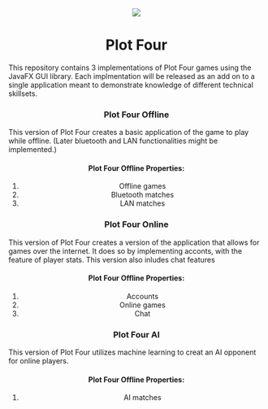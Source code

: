 <div align="center">
  <img src="https://github.com/capitancuro/Plot_Four/blob/31cdebcc09b402a8be9cbc4b702ce4d3b5581792/src/assets/Plot_Four_Icon.png" />
</div>
<h1 align="center">Plot Four</h1>
<p>This repository contains 3 implementations of Plot Four games using the JavaFX GUI library. Each implmentation will be released as an add on to a single application meant to demonstrate knowledge of different technical skillsets.</p>
<h3 align="center">Plot Four Offline</h3>
<p>This version of Plot Four creates a basic application of the game to play while offline. (Later bluetooth and LAN functionalities might be implemented.)</p>
<h4 align="center">Plot Four Offline Properties:</h4>
<ol align="center"> 
  <li>Offline games</li>
  <li>Bluetooth matches</li>
  <li>LAN matches</li>
</ol>
<h3 align="center">Plot Four Online</h3>
<p>This version of Plot Four creates a version of the application that allows for games over the internet. It does so by implementing acconts, with the feature of player stats. This version also inludes chat features</p>
<h4 align="center">Plot Four Offline Properties:</h4>
<ol align="center"> 
  <li align="center">Accounts</li>
  <li>Online games</li>
  <li>Chat</li>
</ol>
<h3 align="center">Plot Four AI</h3>
<p>This version of Plot Four utilizes machine learning to creat an AI opponent for online players.</p>
<h4 align="center">Plot Four Offline Properties:</h4>
<ol align="center"> 
  <li>AI matches</li>
</ol>
